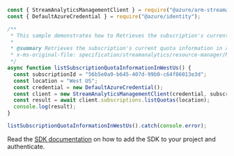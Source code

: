 ```javascript
const { StreamAnalyticsManagementClient } = require("@azure/arm-streamanalytics");
const { DefaultAzureCredential } = require("@azure/identity");

/**
 * This sample demonstrates how to Retrieves the subscription's current quota information in a particular region.
 *
 * @summary Retrieves the subscription's current quota information in a particular region.
 * x-ms-original-file: specification/streamanalytics/resource-manager/Microsoft.StreamAnalytics/stable/2020-03-01/examples/Subscription_ListQuotas.json
 */
async function listSubscriptionQuotaInformationInWestUs() {
  const subscriptionId = "56b5e0a9-b645-407d-99b0-c64f86013e3d";
  const location = "West US";
  const credential = new DefaultAzureCredential();
  const client = new StreamAnalyticsManagementClient(credential, subscriptionId);
  const result = await client.subscriptions.listQuotas(location);
  console.log(result);
}

listSubscriptionQuotaInformationInWestUs().catch(console.error);
```

Read the [SDK documentation](https://github.com/Azure/azure-sdk-for-js/blob/%40azure%2Farm-streamanalytics_4.0.1/sdk/streamanalytics/arm-streamanalytics/README.md) on how to add the SDK to your project and authenticate.
